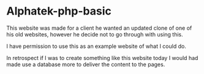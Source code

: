 # Alphatek-php-basic
 This website was made for a client he wanted an updated clone of one of his old websites, however he decide not to go through with using this.
 
 I have permission to use this as an example website of what I could do.
 
 In retrospect if I was to create something like this website today I would had made use a database more to deliver the content to the pages.
 
